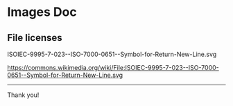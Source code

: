 # Images Doc

## File licenses

ISOIEC-9995-7-023--ISO-7000-0651--Symbol-for-Return-New-Line.svg

<https://commons.wikimedia.org/wiki/File:ISOIEC-9995-7-023--ISO-7000-0651--Symbol-for-Return-New-Line.svg>


---
Thank you!
